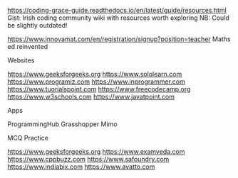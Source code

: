 

https://coding-grace-guide.readthedocs.io/en/latest/guide/resources.html
Gist: Irish coding community wiki with resources worth exploring
NB: Could be slightly outdated!

https://www.innovamat.com/en/registration/signup?position=teacher
Maths ed reinvented



Websites

https://www.geeksforgeeks.org
https://www.sololearn.com
https://www.programiz.com
https://www.inprogrammer.com
https://www.tuorialspoint.com
https://www.freecodecamp.org
https://www.w3schools.com
https://www.javatpoint.com

Apps

ProgrammingHub
Grasshopper
Mimo

MCQ Practice

https://www.geeksforgeeks.org
https://www.examveda.com
https://www.cppbuzz.com
https://www.safoundry.com
https://www.indiabix.com
https://www.avatto.com